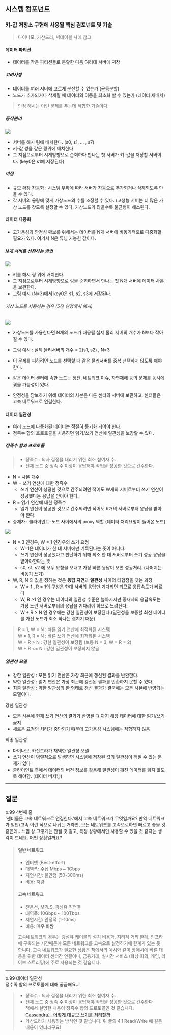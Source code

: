 ## 시스템 컴포넌트
### 키-값 저장소 구현에 사용될 핵심 컴포넌트 및 기술
>다이나모, 카산드라, 빅테이블 사례 참고
#### 데이터 파티션
- 데이터를 작은 파티션들로 분할한 다음 여러대 서버에 저장
##### 고려사항
- 데이터를 여러 서버에 고르게 분산할 수 있는가 (균등분할)
- 노드가 추가되거나 삭제될 때 데이터의 이동을 최소화 할 수 있는가 (데이터 재배치)
> 안정 해시는 이런 문제를 푸는데 적합한 기술이다.
##### 동작원리
![](image/consistent_hashing.png)

- 서버를 해시 링에 배치한다. (s0, s1, ... , s7)
- 키-값 쌍을 같은 링위에 배치한다
- 그 지점으로부터 시계방향으로 순회하다 만나는 첫 서버가 키-값을 저장할 서버이다. (key0은 s1에 저장된다)

##### 이점
- 규모 확장 자동화 : 시스템 부하에 따라 서버가 자동으로 추가되거나 삭제되도록 만들 수 있다.
- 각 서버의 용량에 맞게 가상노드의 수를 조정할 수 있다. (고성능 서버는 더 많은 가상 노드를 갖도록 설정할 수 있다, 가상노드가 많을수록 불균형이 해소된다.

#### 데이터 다중화
- 고가용성과 안정성 확보를 위해서는 데이터를 N개 서버에 비동기적으로 다중화할 필요가 있다. 여기서 N은 튜닝 가능한 값이다.

##### N개 서버를 선정하는 방법
![](image/replication_1.png)
- 키를 해시 링 위에 배치한다.
- 그 지점으로부터 시계방향으로 링을 순회하면서 만나는 첫 N개 서버에 데이터 사본을 보관한다.
- 그림 예시 (N=3)에서 key0은 s1, s2, s3에 저장된다.

###### 가상 노드를 사용하는 경우 (5장 안정해시 예시)

![](image/replication_2.png)

- 가상노드를 사용한다면 N개의 노드가 대응될 실제 물리 서버의 개수가 N보다 작아질 수 있다.
- 그림 예시 : 실제 물리서버의 개수 = 2(s1, s2) , N=3
- 이 문제를 피하려면 노드를 선택할 때 같은 물리서버를 중복 선택하지 않도록 해야한다.

- 같은 데이터 센터에 속한 노드는 정전, 네트워크 이슈, 자연재해 등의 문제를 동시에 겪을 가능성이 있다.
- 안정성을 담보하기 위해 데이터의 사본은 다른 센터의 서버에 보관하고, 센터들은 고속 네트워크로 연결한다.

#### 데이터 일관성
- 여러 노드에 다중화된 데이터는 적절히 동기화 되어야 한다.
- 정족수 합의 프로토콜을 사용하면 읽기/쓰기 연산에 일관성을 보장할 수 있다.

##### 정족수 합의 프로토콜
>- 정족수 : 의사 결정을 내리기 위한 최소 참여자 수.
> - 전체 노드 중 정족 수 이상이 응답해야 작업을 성공한 것으로 간주한다.

- N = 사본 개수
- W = 쓰기 연산에 대한 정족수
    - 쓰기 연산이 성공한 것으로 간주되려면 적어도 W개의 서버로부터 쓰기 연산이 성공했다는 응답을 받아야 한다.
- R = 읽기 연산에 대한 정족수
    - 읽기 연산이 성공한 것으로 간주되려면 적어도 R개의 서버로부터 응답을 받아야 한다.
- 중재자 : 클라이언트-노드 사이에서의 proxy 역할 (데이터 처리요청이 들어온 노드)

![](image/quorum_consensus.png)
- N = 3 인경우, W = 1 인경우의 쓰기 요청
    - W=1은 데이터가 한 대 서버에만 기록된다는 뜻이 아니다.
    - 쓰기 연산이 성공했다고 판단하기 위해 최소 한 대 서버로부터 쓰기 성공 응답을 받아야한다는 뜻
    - s0, s1, s2 에 모두 요청을 보내고 가장 빠른 응답이 오면 성공처리. (나머지는 비동기 쓰기)
- W, R, N 의 값을 정하는 것은 **응답 지연**과 **일관성** 사이의 타협점을 찾는 과정
    - W = 1 , R = 1의 구성은 한대 서버의 응답만 기다리면 되므로 응답속도가 빠르다
    - W, R >1 인 경우는 데이터의 일관성 수준은 높아지지만 중재자의 응답속도는 가장 느린 서버로부터의 응답을 기다려야 하므로  느려진다.
    - W + R > N 인 경우에는 강한 일관성이 보장된다.(일관성을 보증할 최신 데이터를 가진 노드가 최소 하나는 겹치기 때문)

>R = 1, W = N : 빠른 읽기 연산에 최적화된 시스템<br>
>W = 1, R = N : 빠른 쓰기 연산에 최적화된 시스템<br>
>W + R > N : 강한 일관성이 보장됨 (보통 N = 3,  W = R = 2)<br>
>W + R <= N : 강한 일관성이 보장되지 않음<br>

##### 일관성 모델

- 강한 일관성 : 모든 읽기 연산은 가장 최근에 갱신된 결과를 반환한다.
- 약한 일관성 : 읽기 연산은 가장 최근에 갱신된 결과를 반환하지 못할 수 있다.
- 최종 일관성 : 약한 일관성의 한 형태로 갱신 결과가 결국에는 모든 사본에 반영되는 모델이다.

강한 일관성
- 모든 사본에 현재  쓰기 연산의 결과가 반영될 떄 까지 해당 데이터에 대한 읽기/쓰기 금지
- 새로운 요청의 처리가 중단되기 떄문에 고가용성 시스템에는 적합하지 않음

최종 일관성
- 다이나모, 카산드라가 채택한 일관성 모델
- 쓰기 연산이 병렬적으로 발생하면 시스템에 저장된 값의 일관성이 깨질 수 있는 문제가 있다
- 클라이언트 측에서 데이터의 버전 정보를 활용해 일관성이 꺠진 데이터를 읽지 않도록 해야함. (데이터 버저닝)


-----  
## 질문
p.99 4번째 줄  
'센터들은 고속 네트워크로 연결한다.'에서 고속 네트워크가 무엇일까요? 만약 네트워크가 일반/고속 이런 식으로 나뉘는 거라면, 모든 네트워크를 고속으로하면 빠르고 좋을 것 같은데.. 느낌 상 그렇게는 안될 것 같고, 특정 상황에서만 사용할 수 있을 것 같다는 생각이 드네요. 어떤 상황일까요?

> #### 일반 네트워크
> - 인터넷 (Best-effort)
> - 대역폭: 수십 Mbps ~ 1Gbps
> - 지연시간: 불안정 (50-300ms)
> - 비용: 저렴
> #### 고속 네트워크
> - 전용선, MPLS, 광섬유 직연결
> - 대역폭: 10Gbps ~ 100Tbps
> - 지연시간: 안정적 (1-10ms)
> - 비용: **매우 비쌈**
>
> 고속네트워크의 경우는 광섬유 케이블의 설치 비용과, 지리적 거리 한계, 인프라에 구축되는 시간때문에 모든 네트워크를 고속으로 설정하기에 한계가 있는 듯 합니다.
> 고속 네트워크가 필요한 상황은 책에서의 예시와 같이 장애시에 빠른 대응을 위한 데이터 센터간 연결이나, 금융거래, 실시간 서비스 (화상 회의, 게임, 라이브 스트리밍)에  주로 사용되는 것 같습니다.
>

-----

p.99 데이터 일관성  
정수족 합의 프로토콜에 대해 궁금해요..!
>- 정족수 : 의사 결정을 내리기 위한 최소 참여자 수.
> - 전체 노드 중 정족 수 이상이 응답해야 작업을 성공한 것으로 간주한다 <br> 책에서 설명한 내용이 정족수 합의 프로토콜인 것 같습니다. <br>
   [Cassandra는 어떻게 대규모 쓰기를 처리할까](https://code-run.tistory.com/71#4.1.%20Read%20/%20Write%C2%A0)
>- 카산드라가 사용하는 방식인 것 같습니다. 위 글의 4.1 Read/Write 에 같은 내용이 있더라구요!

